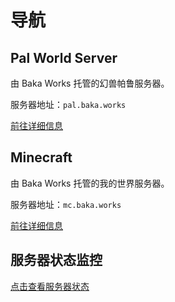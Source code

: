 # 导航

## Pal World Server

由 Baka Works 托管的幻兽帕鲁服务器。

服务器地址：`pal.baka.works`

[前往详细信息](./palworld/index.md)

## Minecraft

由 Baka Works 托管的我的世界服务器。

服务器地址：`mc.baka.works`

[前往详细信息](./minecraft/index.md)

## 服务器状态监控

[点击查看服务器状态](https://status.yuzhes.com)